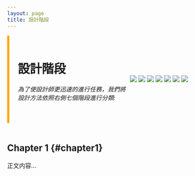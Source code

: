 ```yaml
---
layout: page
title: 設計階段
---
```


<style>
    .sidebar {
        border-left: 5px solid orange;
        padding-left: 20px;
        padding-right: 10px;
    }

    .sidebar a {
        display: block;
        margin-top: 10px;
    }
</style>



<div style="display: flex; align-items: center;">
    <div class="sidebar" style="max-width:50%;height:auto;">
        <br>
        <h1>設計階段</h1>
        <h6>為了使設計師更迅速的進行任務，我們將設計方法依照右側七個階段進行分類:</h6>
        <br>
    </div>
    <div style="max-width:50%;height:auto;">
        <img src="https://github.com/justinlin099/Design-Method-Website/assets/61717681/bf794094-e872-483e-9581-9974a14f8141">
        <img src="https://github.com/justinlin099/Design-Method-Website/assets/61717681/118f10e9-852a-4b77-b65b-e63b28f34783">
        <img src="https://github.com/justinlin099/Design-Method-Website/assets/61717681/0ba4ced6-512a-476a-a0a9-d92b3bf8d399">
        <img src="https://github.com/justinlin099/Design-Method-Website/assets/61717681/d90acefe-8f00-4823-bfcc-70b689625c2b">
        <img src="https://github.com/justinlin099/Design-Method-Website/assets/61717681/06084e86-a8a0-41e6-8eb8-9314c4c10684">
        <img src="https://github.com/justinlin099/Design-Method-Website/assets/61717681/5a85edd1-3987-448b-92f0-cb9ba8e6b2f4">
        <img src="https://github.com/justinlin099/Design-Method-Website/assets/61717681/1e13ef1e-9d4d-4880-a332-1a41fc163b3d">
    </div>
</div>
<br>

## Chapter 1 {#chapter1}
正文内容...
